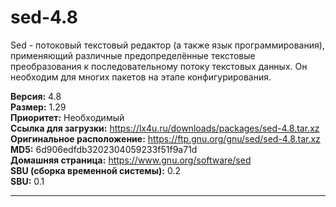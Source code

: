 # sed-4.8

Sed - потоковый текстовый редактор (а также язык программирования), применяющий различные предопределённые текстовые преобразования к последовательному потоку текстовых данных. Он необходим для многих пакетов на этапе конфигурирования.

**Версия:** 4.8
<br />
**Размер:** 1.29
<br />
**Приоритет:** Необходимый
<br />
**Ссылка для загрузки:** https://lx4u.ru/downloads/packages/sed-4.8.tar.xz
<br />
**Оригинальное расположение:** https://ftp.gnu.org/gnu/sed/sed-4.8.tar.xz
<br />
**MD5:** 6d906edfdb3202304059233f51f9a71d
<br />
**Домашняя страница:** https://www.gnu.org/software/sed
        <br />
**SBU (сборка временной системы):** 0.2
<br />
**SBU:** 0.1

***
            